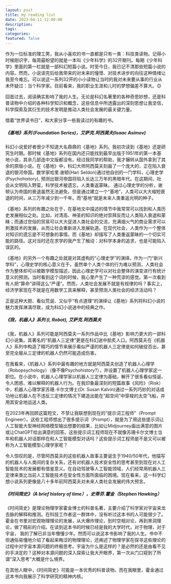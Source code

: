 ```yaml
---
layout: post
title: my reading list
date: 2023-04-11 12:00:00
description: 
tags: 
categories: 
featured: false
---
```



作为一位标准的理工男，我从小喜欢的书一直都是只有一类：科技类读物。记得小时候刚识字，每周最盼望的就是一本叫《少年科学》的32开期刊。每期《少年科学》里面的第一栏就是一部科幻短篇小说。时至今日，我已记不清那些短篇小说的内容。然而，小说读完后给我带来的对未来的憧憬、对技术进步的向往这种情绪让我至今难忘。可以说这一系列32开的小小读物让当时的我对未来要从事的行业从未怀疑过：当个科学家。目前看来，我的职业生涯和儿时的梦想偏差不算大。😊

回首过去，阅读确实影响了我的人生。无论是科幻名著里的各种奇思妙想，还是科普读物中介绍的各种科学知识和概念，这些信息中所透露出的深刻思想让我坚信，科学探索及其衍生的技术发明是推动人类社会发展的最关键力量。

借着“世界读书日”，和大家分享一些我读过的有趣的书。

##### 《基地》系列 (Foundation Series)，艾萨克.阿西莫夫(Isaac Asimov)
    
科幻小说爱好者很少不知道大名鼎鼎的《基地》系列。我初次读到《基地》还是研究生时期。那时候《基地》系列在国内还只能找到最早出版于1951年的第一本基地小说，其余几部连中文版都没有。经过我同学的帮助，我才辗转从国外拿到了其余的原版小说。在《基地》中，科幻大师阿西莫夫刻画了一个庞大的，正在陷入衰退的银河帝国。数学家哈里.谢顿(Hari Seldon)通过他自创的一门学科，心理史学(Psychohistory), 预测出银河帝国将陷入长达三万年的黑暗年代。在这期间，社会从文明陷入野蛮，科学技术被遗忘，人类重返蒙昧。 通过心理史学的分析，谢顿认为帝国的衰退虽然无法避免，但是通过建立一个“基地”，人类可以大大缩短衰退的时间，从三万年减少到一千年。而“基地“就是未来人类重返光明的种子。
   
   《基地》系列的有趣之处在于，在基地文中描述的情节中我常常可以找到和人类历史发展相似之处。比如，对清高、神圣的知识的绝对崇拜反而让人类陷入衰退和蒙昧；而通过世俗的贸易可以大大促进人类社会的交流，充满烟火气的商业需求可以刺激技术的发展，从而让社会重新进入发展轨道。在现代社会，人类作为一个整体对知识的遗忘是不可想象的事情。而《基地》却描写了人类重返蒙昧的一个切实可能的路径。这对当时还在求学的我产生了触动：对科学本身的追求，也是可能陷入误区的。

《基地》的另外一个有趣之处就是对其虚构的“心理史学”的演绎。作为一门“新兴学科”，心理史学的核心意义在于，虽然单个人类个体的行为难以预测，人类社会作为整体却可以被数学模型描述，因此心理史学可以对社会整体的演变进行有统计意义的预测。当时看到这个词的时候，我心里产生了一种荒谬的感觉。第一次看到有人把“算命”讲得这么“严谨”。然而，人类社会发展不就是有规律的吗？事实上，经济学家现在不就是在用数学工具来解释，甚至预测人类社会的经济活动吗？

正是这种大胆、看似荒诞、又似乎“有点道理”的演绎让《基地》系列将科幻小说的魅力发挥淋漓尽致，成为科幻小说迷中的经典之作。


##### 《我，机器人》系列 (I, Robot), 艾萨克.阿西莫夫

《我，机器人》系列可能是阿西莫夫一系列作品中比《基地》影响力更大的一部科幻小说集。其著名的“机器人三定律”更是在科幻迷中脍炙人口。阿西莫夫在《机器人》系列中构造了精巧的情节来展示看似严谨的机器人三定律是如何破绽百出，甚至完全服从三定律的机器人仍然可能造成伤害。

在我看来，《机器人》系列中最有趣的地方就是阿西莫夫创造了机器人心理学（Robopsychology）（像不像Psychohistory?），并设置了机器人心理学家这一职位。在小说中，机器人心理学家以机器人三定律为基础，解开了很多看似怪诞、令人困惑、难以解释的机器人行为。在我印象最深刻的短篇故事《风险》（Risk）中，机器人心理学家苏珊.卡尔文博士(Dr. Susan Kalvin)通过一系列巧妙的对话成功地让机器人在不违反三定律的情况下建造出能在“超空间”中穿梭的太空飞船，并用其安全地运送人类。
     
在2023年再回顾这篇短文，不禁让我联想到现在的“提示词工程师”（Prompt Engineer）。这些工程师想出了很多提示词（Prompt），就是为了用这些提示词让人工智能大型神经网络模型输出想要的结果，比如让Midjourney画出满意的图片或让ChatGPT给出满意的回答。这些提示词工程师现在不就像苏珊卡尔文博士当年和机器人对话那样在和人工智能模型对话吗？这些提示词工程师是不是又可以被称为人工智能模型心理学家呢？    
     
令人惊叹的是，尽管阿西莫夫的这些机器人故事主要诞生于1940/50年代，他描写的机器人与人类间的复杂关系，还有对机器人技术安全性的思考甚至到现在对人工智能技术的发展都有借鉴意义。在自动驾驶等人工智能领域，人们经常用机器人三定律来类比当前人工智能技术在安全性方面所面临的困境。现在看来，这一科学幻想小说系列更像是八十多年前阿西莫夫对未来人类社会发展的伟大预言。

##### 《时间简史》（A brief history of time），史蒂芬.霍金（Stephen Hawking）

《时间简史》是理论物理学家霍金博士的科普名著，主要介绍了科学家对宇宙来龙去脉的解释和推测。在科技工作者这一群体中，没有听过这本书的人可能很少了。霍金在书里对宏观物理理论的发展，从大爆炸理论，到时空相对论，再到黑洞理论，做了精彩的介绍。在读到这本书的时候已经是我的大学时代，对于物理，对于宇宙， 我的了解已非当年懵懂少年。然而可以说这本书影响了我的人生。书中不但通俗易懂地介绍了看起来晦涩的物理理论，还阐述了物理学家在探寻这些理论的过程中对宇宙本源问题的终极思考。宇宙为什么是这样的？是必然的还是由看不见的手决定的？这种对本源问题的深入探索让我大开眼界，第一次从门口窥到了所谓“深入思考”大概是什么境界。

在其他人眼中，《时间简史》可能是一本优秀的科普读物。而在我眼里，霍金通过这本书向我展示了科学研究的精神内核。
